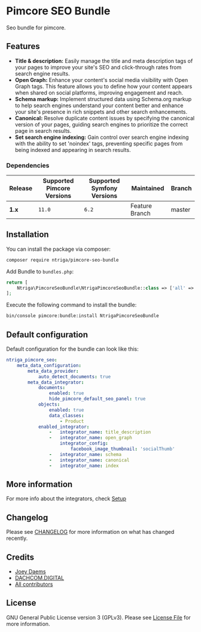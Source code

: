 # Pimcore SEO Bundle

Seo bundle for pimcore.

## Features

- **Title & description:**  Easily manage the title and meta description tags of your pages to improve your site's SEO and click-through rates from search engine results.
- **Open Graph:** Enhance your content's social media visibility with Open Graph tags. This feature allows you to define how your content appears when shared on social platforms, improving engagement and reach.
- **Schema markup:** Implement structured data using Schema.org markup to help search engines understand your content better and enhance your site's presence in rich snippets and other search enhancements.
- **Canonical:** Resolve duplicate content issues by specifying the canonical version of your pages, guiding search engines to prioritize the correct page in search results.
- **Set search engine indexing:** Gain control over search engine indexing with the ability to set 'noindex' tags, preventing specific pages from being indexed and appearing in search results.

### Dependencies

| Release | Supported Pimcore Versions | Supported Symfony Versions | Maintained     | Branch |
|---------|----------------------------|----------------------------|----------------|--------|
| **1.x** | `11.0`                     | `6.2`                      | Feature Branch | master |

## Installation

You can install the package via composer:

```bash
composer require ntriga/pimcore-seo-bundle
```

Add Bundle to `bundles.php`:

```php
return [
    Ntriga\PimcoreSeoBundle\NtrigaPimcoreSeoBundle::class => ['all' => true],
];
```

Execute the following command to install the bundle:

```bash
bin/console pimcore:bundle:install NtrigaPimcoreSeoBundle
```

## Default configuration
Default configuration for the bundle can look like this:

```yaml
ntriga_pimcore_seo:
    meta_data_configuration:
        meta_data_provider:
            auto_detect_documents: true
        meta_data_integrator:
            documents:
                enabled: true
                hide_pimcore_default_seo_panel: true
            objects:
                enabled: true
                data_classes:
                    - Product
            enabled_integrator:
                -   integrator_name: title_description
                -   integrator_name: open_graph
                    integrator_config:
                        facebook_image_thumbnail: 'socialThumb'
                -   integrator_name: schema
                -   integrator_name: canonical
                -   integrator_name: index
```

## More information
For more info about the integrators, check [Setup](./docs/00_Setup.md)


## Changelog
Please see [CHANGELOG](CHANGELOG.md) for more information on what has changed recently.

## Credits
- [Joey Daems](https://github.com/JoeyNtriga)
- [DACHCOM.DIGITAL](https://github.com/dachcom-digital)
- [All contributors](../../contributors)

## License
GNU General Public License version 3 (GPLv3). Please see [License File](./LICENSE.md) for more information.

